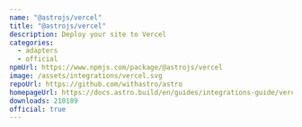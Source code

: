 ```yaml
---
name: "@astrojs/vercel"
title: "@astrojs/vercel"
description: Deploy your site to Vercel
categories:
  - adapters
  - official
npmUrl: https://www.npmjs.com/package/@astrojs/vercel
image: /assets/integrations/vercel.svg
repoUrl: https://github.com/withastro/astro
homepageUrl: https://docs.astro.build/en/guides/integrations-guide/vercel/
downloads: 210189
official: true
---
```

